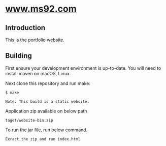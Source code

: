 # www.ms92.com 

## Introduction

This is the portfolio website.

## Building

First ensure your development environment is up-to-date. You will need to
install maven on macOS, Linux.

Next clone this repository and run make:

    $ make
    
    Note: This build is a static website.
    
Application zip available on below path
 
    taget/website-bin.zip
    
To run the jar file, run below command.
    
    Exract the zip and run index.html
